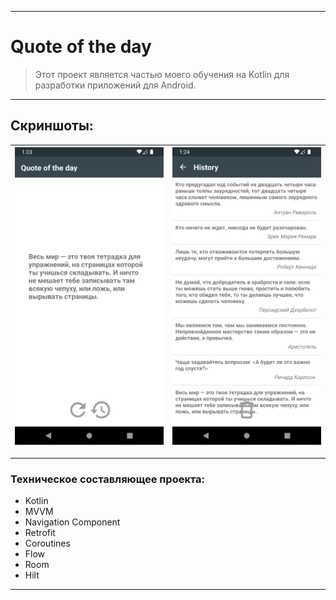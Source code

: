 ____

# Quote of the day

> Этот проект является частью моего обучения на Kotlin для разработки приложений для Android.

____

## Скриншоты:

| <img src="pictures/device_screen_1.png"> | <img src="pictures/device_screen_2.png"> |
| ---------------------------------------------- | -------------------------------------------- |

____

### Техническое составляющее проекта:

- Kotlin
- MVVM
- Navigation Component
- Retrofit
- Coroutines
- Flow
- Room
- Hilt

____
